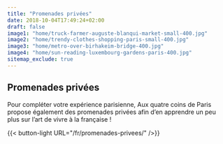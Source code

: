 ```yaml
---
title: "Promenades privées"
date: 2018-10-04T17:49:24+02:00
draft: false
image1: "home/truck-farmer-auguste-blanqui-market-small-400.jpg"
image2: "home/trendy-clothes-shopping-paris-small-400.jpg"
image3: "home/metro-over-birhakeim-bridge-400.jpg"
image4: "home/sun-reading-luxembourg-gardens-paris-400.jpg"
sitemap_exclude: true
---
```


## Promenades privées
Pour compléter votre expérience parisienne, Aux quatre coins de Paris propose également des promenades privées afin d’en apprendre un peu plus sur l’art de vivre à la française !

{{< button-light URL="/fr/promenades-privees/" />}}
